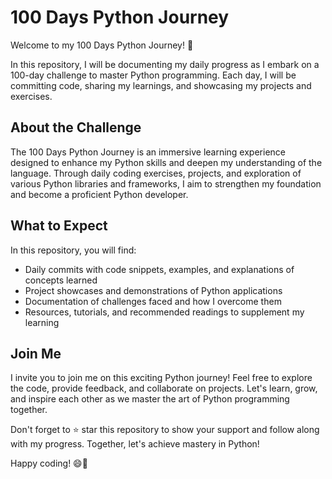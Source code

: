 # 100 Days Python Journey

Welcome to my 100 Days Python Journey! 🚀

In this repository, I will be documenting my daily progress as I embark on a 100-day challenge to master Python programming. Each day, I will be committing code, sharing my learnings, and showcasing my projects and exercises.

## About the Challenge

The 100 Days Python Journey is an immersive learning experience designed to enhance my Python skills and deepen my understanding of the language. Through daily coding exercises, projects, and exploration of various Python libraries and frameworks, I aim to strengthen my foundation and become a proficient Python developer.

## What to Expect

In this repository, you will find:

- Daily commits with code snippets, examples, and explanations of concepts learned
- Project showcases and demonstrations of Python applications
- Documentation of challenges faced and how I overcome them
- Resources, tutorials, and recommended readings to supplement my learning

## Join Me

I invite you to join me on this exciting Python journey! Feel free to explore the code, provide feedback, and collaborate on projects. Let's learn, grow, and inspire each other as we master the art of Python programming together.

Don't forget to ⭐️ star this repository to show your support and follow along with my progress. Together, let's achieve mastery in Python!

Happy coding! 😄🐍
